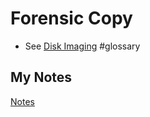 # Forensic Copy
- See [Disk Imaging](disk-imaging.md) #glossary
## My Notes
[Notes](mynotes/forensic-copy-notes.md)
